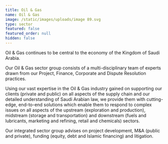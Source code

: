 ```yaml
---
title: Oil & Gas
name: Oil & Gas
image: /static/images/uploads/image 89.svg
type: sector
featured: false
featured_order: null
hidden: false
---
```

Oil & Gas continues to be central to the economy of the Kingdom of Saudi Arabia.

Our Oil & Gas sector group consists of a multi-disciplinary team of experts drawn from our Project, Finance, Corporate and Dispute Resolution practices.

Using our vast expertise in the Oil & Gas industry gained on supporting our clients (private and public) on all aspects of the supply chain and our detailed understanding of Saudi Arabian law, we provide them with cutting-edge, end-to-end solutions which enable them to respond to complex issues on all aspects of the upstream (exploration and production), midstream (storage and transportation) and downstream (fuels and lubricants, marketing and refining, retail and chemicals) sectors.

Our integrated sector group advises on project development, M&A (public and private), funding (equity, debt and Islamic financing) and litigation.
